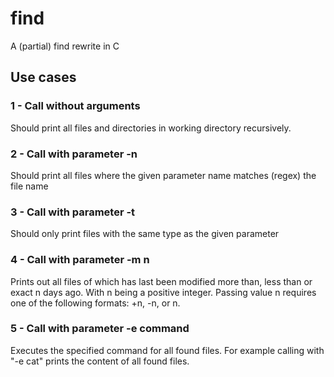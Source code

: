 # find
A (partial) find rewrite in C

## Use cases

### 1 - Call without arguments

Should print all files and directories in working directory recursively.

### 2 - Call with parameter -n

Should print all files where the given parameter name matches (regex) the file name

### 3 - Call with parameter -t

Should only print files with the same type as the given parameter

### 4 - Call with parameter -m n

Prints out all files of which has last been modified more than, less than or exact n days ago. With n being a positive integer.
Passing value n requires one of the following formats: +n, -n, or n.

### 5 - Call with parameter -e command

Executes the specified command for all found files. For example calling with "-e cat" prints the content of all found files.
